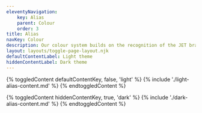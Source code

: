 ```yaml
---
eleventyNavigation:
    key: Alias
    parent: Colour
    order: 3
title: Alias
navKey: Colour
description: Our colour system builds on the recognition of the JET brand colours to make the product interface more usable.
layout: layouts/toggle-page-layout.njk
defaultContentLabel: Light theme
hiddenContentLabel: Dark theme
---
```


{% toggledContent defaultContentKey, false, 'light' %}
    {% include './light-alias-content.md' %}
{% endtoggledContent %}


{% toggledContent hiddenContentKey, true, 'dark' %}
    {% include './dark-alias-content.md' %}
{% endtoggledContent %}
